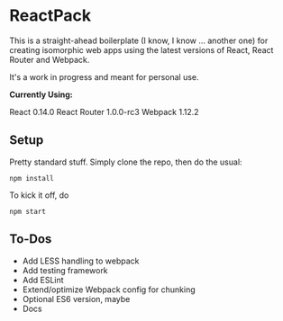 # ReactPack

This is a straight-ahead boilerplate (I know, I know ... another one) for creating isomorphic web apps using the latest versions of React, React Router and Webpack.

It's a work in progress and meant for personal use.

__Currently Using:__

React 0.14.0
React Router 1.0.0-rc3
Webpack 1.12.2

## Setup

Pretty standard stuff. Simply clone the repo, then do the usual:

    npm install

To kick it off, do

    npm start


## To-Dos

* Add LESS handling to webpack
* Add testing framework
* Add ESLint 
* Extend/optimize Webpack config for chunking
* Optional ES6 version, maybe
* Docs